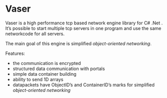 # Vaser
Vaser is a high performance tcp based network engine library for C# .Net . It’s possible to start multiple tcp servers in one program and use the same networkcode for all servers.

The main goal of this engine is simplified _object-oriented networking_.

Features:
+ the communication is encrypted
+ structured data communication with portals
+ simple data container building
+ ability to send 1D arrays
+ datapackets have ObjectID’s and ContainerID’s marks for simplified _object-oriented networking_

